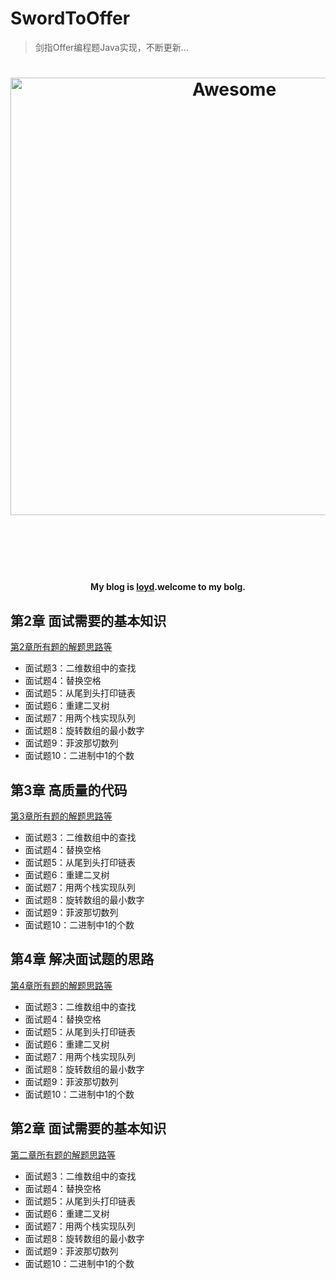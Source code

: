 # SwordToOffer

> 剑指Offer编程题Java实现，不断更新...

<h1 align="center">
	<img width="700" src="https://timgsa.baidu.com/timg?image&quality=80&size=b9999_10000&sec=1501740257706&di=8acf11da4d45a8ac33b48c5313e3082f&imgtype=0&src=http%3A%2F%2Fimgsrc.baidu.com%2Fimage%2Fc0%253Dshijue1%252C0%252C0%252C294%252C40%2Fsign%3Dfc8d0b7c3ea85edfee81f660213d6356%2F8cb1cb13495409239de801529858d109b3de491c.jpg" alt="Awesome">
	<br>
	<br>
</h1>

<br>
<br>

<h4 align="center">My blog is <a href="http://loyd.tech">loyd</a>.welcome to my bolg.</h4>


## 第2章 面试需要的基本知识

[第2章所有题的解题思路等](http://loyd.tech/2017/07/03/%E7%AC%AC2%E7%AB%A0%20%E9%9D%A2%E8%AF%95%E9%9C%80%E8%A6%81%E7%9A%84%E5%9F%BA%E6%9C%AC%E7%9F%A5%E8%AF%86/) 

+ 面试题3：二维数组中的查找
+ 面试题4：替换空格
+ 面试题5：从尾到头打印链表
+ 面试题6：重建二叉树
+ 面试题7：用两个栈实现队列
+ 面试题8：旋转数组的最小数字
+ 面试题9：菲波那切数列
+ 面试题10：二进制中1的个数

## 第3章 高质量的代码

[第3章所有题的解题思路等](http://loyd.tech/2017/07/03/%E7%AC%AC2%E7%AB%A0%20%E9%9D%A2%E8%AF%95%E9%9C%80%E8%A6%81%E7%9A%84%E5%9F%BA%E6%9C%AC%E7%9F%A5%E8%AF%86/) 

+ 面试题3：二维数组中的查找
+ 面试题4：替换空格
+ 面试题5：从尾到头打印链表
+ 面试题6：重建二叉树
+ 面试题7：用两个栈实现队列
+ 面试题8：旋转数组的最小数字
+ 面试题9：菲波那切数列
+ 面试题10：二进制中1的个数

## 第4章 解决面试题的思路

[第4章所有题的解题思路等](http://loyd.tech/2017/07/03/%E7%AC%AC2%E7%AB%A0%20%E9%9D%A2%E8%AF%95%E9%9C%80%E8%A6%81%E7%9A%84%E5%9F%BA%E6%9C%AC%E7%9F%A5%E8%AF%86/) 

+ 面试题3：二维数组中的查找
+ 面试题4：替换空格
+ 面试题5：从尾到头打印链表
+ 面试题6：重建二叉树
+ 面试题7：用两个栈实现队列
+ 面试题8：旋转数组的最小数字
+ 面试题9：菲波那切数列
+ 面试题10：二进制中1的个数

## 第2章 面试需要的基本知识

[第二章所有题的解题思路等](http://loyd.tech/2017/07/03/%E7%AC%AC2%E7%AB%A0%20%E9%9D%A2%E8%AF%95%E9%9C%80%E8%A6%81%E7%9A%84%E5%9F%BA%E6%9C%AC%E7%9F%A5%E8%AF%86/) 

+ 面试题3：二维数组中的查找
+ 面试题4：替换空格
+ 面试题5：从尾到头打印链表
+ 面试题6：重建二叉树
+ 面试题7：用两个栈实现队列
+ 面试题8：旋转数组的最小数字
+ 面试题9：菲波那切数列
+ 面试题10：二进制中1的个数
